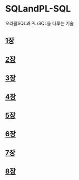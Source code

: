 # SQLandPL-SQL
 오라클SQL과 PL/SQL을 다루는 기술

## [1장](https://github.com/KangJeongTaek/SQLandPL-SQL/blob/main/MD/CH01.MD)

## [2장](https://github.com/KangJeongTaek/SQLandPL-SQL/blob/main/MD/CH02.MD)

## [3장](https://github.com/KangJeongTaek/SQLandPL-SQL/blob/main/MD/CH03.MD)

## [4장](https://github.com/KangJeongTaek/SQLandPL-SQL/blob/main/MD/CH04.MD)

## [5장](https://github.com/KangJeongTaek/SQLandPL-SQL/blob/main/MD/CH05.MD)

## [6장](https://github.com/KangJeongTaek/SQLandPL-SQL/blob/main/MD/CH06.MD)

## [7장](https://github.com/KangJeongTaek/SQLandPL-SQL/blob/main/MD/CH07.MD)

## [8장](https://github.com/KangJeongTaek/SQLandPL-SQL/blob/main/MD/CH08.MD)